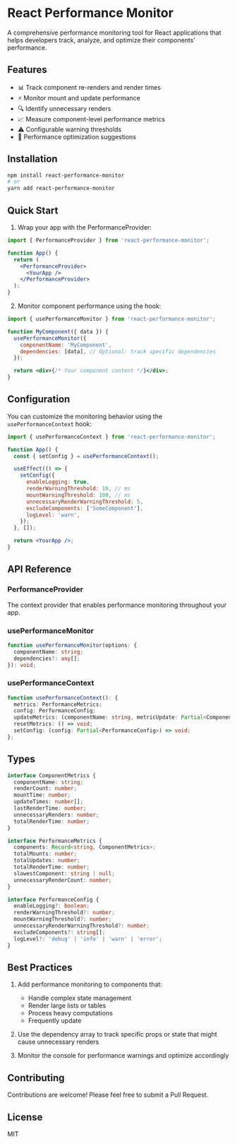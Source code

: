 # React Performance Monitor

A comprehensive performance monitoring tool for React applications that helps developers track, analyze, and optimize their components' performance.

## Features

- 📊 Track component re-renders and render times
- ⚡ Monitor mount and update performance
- 🔍 Identify unnecessary renders
- 📈 Measure component-level performance metrics
- ⚠️ Configurable warning thresholds
- 🎯 Performance optimization suggestions

## Installation

```bash
npm install react-performance-monitor
# or
yarn add react-performance-monitor
```

## Quick Start

1. Wrap your app with the PerformanceProvider:

```jsx
import { PerformanceProvider } from 'react-performance-monitor';

function App() {
  return (
    <PerformanceProvider>
      <YourApp />
    </PerformanceProvider>
  );
}
```

2. Monitor component performance using the hook:

```jsx
import { usePerformanceMonitor } from 'react-performance-monitor';

function MyComponent({ data }) {
  usePerformanceMonitor({
    componentName: 'MyComponent',
    dependencies: [data], // Optional: track specific dependencies
  });

  return <div>{/* Your component content */}</div>;
}
```

## Configuration

You can customize the monitoring behavior using the `usePerformanceContext` hook:

```jsx
import { usePerformanceContext } from 'react-performance-monitor';

function App() {
  const { setConfig } = usePerformanceContext();

  useEffect(() => {
    setConfig({
      enableLogging: true,
      renderWarningThreshold: 16, // ms
      mountWarningThreshold: 100, // ms
      unnecessaryRenderWarningThreshold: 5,
      excludeComponents: ['SomeComponent'],
      logLevel: 'warn',
    });
  }, []);

  return <YourApp />;
}
```

## API Reference

### PerformanceProvider

The context provider that enables performance monitoring throughout your app.

### usePerformanceMonitor

```typescript
function usePerformanceMonitor(options: {
  componentName: string;
  dependencies?: any[];
}): void;
```

### usePerformanceContext

```typescript
function usePerformanceContext(): {
  metrics: PerformanceMetrics;
  config: PerformanceConfig;
  updateMetrics: (componentName: string, metricUpdate: Partial<ComponentMetrics>) => void;
  resetMetrics: () => void;
  setConfig: (config: Partial<PerformanceConfig>) => void;
};
```

## Types

```typescript
interface ComponentMetrics {
  componentName: string;
  renderCount: number;
  mountTime: number;
  updateTimes: number[];
  lastRenderTime: number;
  unnecessaryRenders: number;
  totalRenderTime: number;
}

interface PerformanceMetrics {
  components: Record<string, ComponentMetrics>;
  totalMounts: number;
  totalUpdates: number;
  totalRenderTime: number;
  slowestComponent: string | null;
  unnecessaryRenderCount: number;
}

interface PerformanceConfig {
  enableLogging?: boolean;
  renderWarningThreshold?: number;
  mountWarningThreshold?: number;
  unnecessaryRenderWarningThreshold?: number;
  excludeComponents?: string[];
  logLevel?: 'debug' | 'info' | 'warn' | 'error';
}
```

## Best Practices

1. Add performance monitoring to components that:
   - Handle complex state management
   - Render large lists or tables
   - Process heavy computations
   - Frequently update

2. Use the dependency array to track specific props or state that might cause unnecessary renders

3. Monitor the console for performance warnings and optimize accordingly

## Contributing

Contributions are welcome! Please feel free to submit a Pull Request.

## License

MIT 